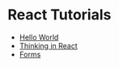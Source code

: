 # React Tutorials

- [Hello World](index.html)
- [Thinking in React](thinking-in-react/index.html)
- [Forms](forms/index.html)
